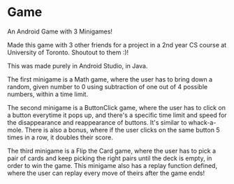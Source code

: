 # Game
An Android Game with 3 Minigames!


Made this game with 3 other friends for a project in a 2nd year CS course at University of Toronto. Shoutout to them :)!

This was made purely in Android Studio, in Java.

The first minigame is a Math game, where the user has to bring down a random, given number to 0 using subtraction of one 
out of 4 possible numbers, within a time limit.

The second minigame is a ButtonClick game, where the user has to click on a button everytime it pops up, and there's a
specific time limit and speed for the disappearance and reappearance of buttons. It's similar to whack-a-mole. 
There is also a bonus, where if the user clicks on the same button 5 times in a row, it doubles their score.

The third minigame is a Flip the Card game, where the user has to pick a pair of cards and keep picking the right pairs until 
the deck is empty, in order to win the game. This minigame also has a replay function defined, where the user can replay every
move of theirs after the game ends!
